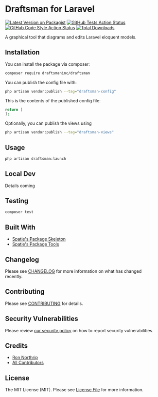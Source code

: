 # Draftsman for Laravel

[![Latest Version on Packagist](https://img.shields.io/packagist/v/draftsmaninc/draftsman.svg?style=flat-square)](https://packagist.org/packages/draftsmaninc/draftsman)
[![GitHub Tests Action Status](https://img.shields.io/github/actions/workflow/status/draftsmaninc/draftsman/run-tests.yml?branch=main&label=tests&style=flat-square)](https://github.com/draftsmaninc/draftsman/actions?query=workflow%3Arun-tests+branch%3Amain)
[![GitHub Code Style Action Status](https://img.shields.io/github/actions/workflow/status/draftsmaninc/draftsman/fix-php-code-style-issues.yml?branch=main&label=code%20style&style=flat-square)](https://github.com/draftsmaninc/draftsman/actions?query=workflow%3A"Fix+PHP+code+style+issues"+branch%3Amain)
[![Total Downloads](https://img.shields.io/packagist/dt/draftsmaninc/draftsman.svg?style=flat-square)](https://packagist.org/packages/draftsmaninc/draftsman)

A graphical tool that diagrams and edits Laravel eloquent models.

## Installation

You can install the package via composer:

```bash
composer require draftsmaninc/draftsman
```

You can publish the config file with:

```bash
php artisan vendor:publish --tag="draftsman-config"
```

This is the contents of the published config file:

```php
return [
];
```

Optionally, you can publish the views using

```bash
php artisan vendor:publish --tag="draftsman-views"
```

## Usage

```bash
php artisan draftsman:launch
```

## Local Dev

Details coming

## Testing

```bash
composer test
```

## Built With

* [Spatie's Package Skeleton](https://github.com/spatie/package-skeleton-laravel)
* [Spatie's Package Tools](https://github.com/spatie/laravel-package-tools)

## Changelog

Please see [CHANGELOG](CHANGELOG.md) for more information on what has changed recently.

## Contributing

Please see [CONTRIBUTING](CONTRIBUTING.md) for details.

## Security Vulnerabilities

Please review [our security policy](../../security/policy) on how to report security vulnerabilities.

## Credits

- [Ron Northrip](https://github.com/ronnorthrip)
- [All Contributors](../../contributors)

## License

The MIT License (MIT). Please see [License File](LICENSE.md) for more information.
